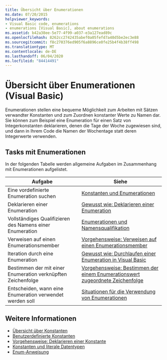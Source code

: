 ```yaml
---
title: Übersicht über Enumerationen
ms.date: 07/20/2015
helpviewer_keywords:
- Visual Basic code, enumerations
- enumerations [Visual Basic], about enumerations
ms.assetid: b42a38ee-5e77-4f99-a037-e3a127ead89c
ms.openlocfilehash: 8262cc2742435abef0a05fefd7a40d5be2ec3e88
ms.sourcegitcommit: f8c270376ed905f6a8896ce0fe25b4f4b38ff498
ms.translationtype: MT
ms.contentlocale: de-DE
ms.lasthandoff: 06/04/2020
ms.locfileid: "84414491"
---
```

# <a name="enumerations-overview-visual-basic"></a>Übersicht über Enumerationen (Visual Basic)
Enumerationen stellen eine bequeme Möglichkeit zum Arbeiten mit Sätzen verwandter Konstanten und zum Zuordnen konstanter Werte zu Namen dar. Sie können zum Beispiel eine Enumeration für einen Satz von Integerkonstanten deklarieren, denen die Tage der Woche zugewiesen sind, und dann in Ihrem Code die Namen der Wochentage statt deren Integerwerte verwenden.  
  
## <a name="tasks-involving-enumerations"></a>Tasks mit Enumerationen  
 In der folgenden Tabelle werden allgemeine Aufgaben im Zusammenhang mit Enumerationen aufgelistet.  
  
|Aufgabe|Siehe|  
|----------------|---------|  
|Eine vordefinierte Enumeration suchen|[Konstanten und Enumerationen](../../../language-reference/constants-and-enumerations.md)|  
|Deklarieren einer Enumeration|[Gewusst wie: Deklarieren einer Enumeration](how-to-declare-enumerations.md)|  
|Vollständiges Qualifizieren des Namens einer Enumeration|[Enumerationen und Namensqualifikation](enumerations-and-name-qualification.md)|  
|Verweisen auf einen Enumerationsmember|[Vorgehensweise: Verweisen auf einen Enumerationsmember](how-to-refer-to-an-enumeration-member.md)|  
|Iteration durch eine Enumeration|[Gewusst wie: Durchlaufen einer Enumeration in Visual Basic](how-to-iterate-through-an-enumeration.md)|  
|Bestimmen der mit einer Enumeration verknüpften Zeichenfolge|[Vorgehensweise: Bestimmen der einem Enumerationswert zugeordnete Zeichenfolge](how-to-determine-the-string-associated-with-an-enumeration-value.md)|  
|Entscheiden, wann eine Enumeration verwendet werden soll|[Situationen für die Verwendung von Enumerationen](when-to-use-an-enumeration.md)|  
  
## <a name="see-also"></a>Weitere Informationen

- [Übersicht über Konstanten](constants-overview.md)
- [Benutzerdefinierte Konstanten](user-defined-constants.md)
- [Vorgehensweise: Deklarieren einer Konstante](how-to-declare-a-constant.md)
- [Konstanten und literale Datentypen](constant-and-literal-data-types.md)
- [Enum-Anweisung](../../../language-reference/statements/enum-statement.md)

